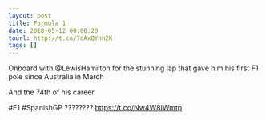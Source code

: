 ```yaml
---
layout: post
title: Formula 1
date: 2018-05-12 00:00:20
tourl: http://t.co/7dAxQYnn2K
tags: []
---
```

Onboard with @LewisHamilton for the stunning lap that gave him his first F1 pole since Australia in March

And the 74th of his career

#F1 #SpanishGP ???????? https://t.co/Nw4W8IWmtp